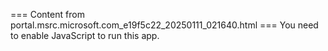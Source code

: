 === Content from portal.msrc.microsoft.com_e19f5c22_20250111_021640.html ===
You need to enable JavaScript to run this app.
